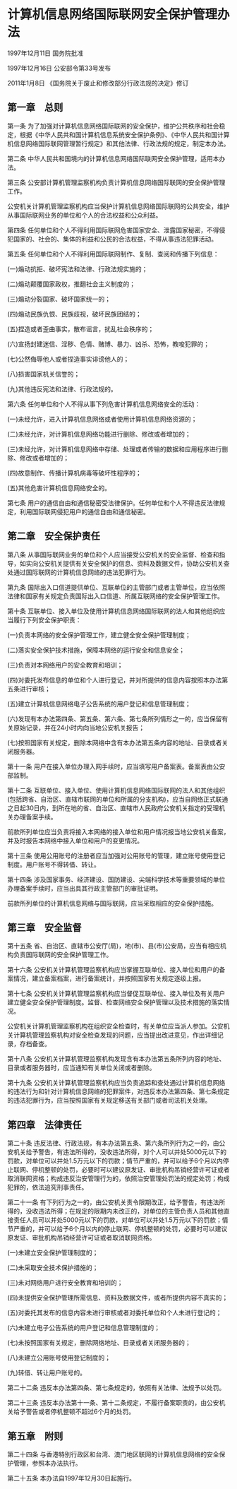 # 计算机信息网络国际联网安全保护管理办法

1997年12月11日 国务院批准

1997年12月16日 公安部令第33号发布

2011年1月8日 《国务院关于废止和修改部分行政法规的决定》修订

<!-- INFO END -->

## 第一章　总则

第一条 为了加强对计算机信息网络国际联网的安全保护，维护公共秩序和社会稳定，根据《中华人民共和国计算机信息系统安全保护条例》、《中华人民共和国计算机信息网络国际联网管理暂行规定》和其他法律、行政法规的规定，制定本办法。

第二条 中华人民共和国境内的计算机信息网络国际联网安全保护管理，适用本办法。

第三条 公安部计算机管理监察机构负责计算机信息网络国际联网的安全保护管理工作。

公安机关计算机管理监察机构应当保护计算机信息网络国际联网的公共安全，维护从事国际联网业务的单位和个人的合法权益和公众利益。

第四条 任何单位和个人不得利用国际联网危害国家安全、泄露国家秘密，不得侵犯国家的、社会的、集体的利益和公民的合法权益，不得从事违法犯罪活动。

第五条 任何单位和个人不得利用国际联网制作、复制、查阅和传播下列信息：

(一)煽动抗拒、破坏宪法和法律、行政法规实施的；

(二)煽动颠覆国家政权，推翻社会主义制度的；

(三)煽动分裂国家、破坏国家统一的；

(四)煽动民族仇恨、民族歧视，破坏民族团结的；

(五)捏造或者歪曲事实，散布谣言，扰乱社会秩序的；

(六)宣扬封建迷信、淫秽、色情、赌博、暴力、凶杀、恐怖，教唆犯罪的；

(七)公然侮辱他人或者捏造事实诽谤他人的；

(八)损害国家机关信誉的；

(九)其他违反宪法和法律、行政法规的。

第六条 任何单位和个人不得从事下列危害计算机信息网络安全的活动：

(一)未经允许，进入计算机信息网络或者使用计算机信息网络资源的；

(二)未经允许，对计算机信息网络功能进行删除、修改或者增加的；

(三)未经允许，对计算机信息网络中存储、处理或者传输的数据和应用程序进行删除、修改或者增加的；

(四)故意制作、传播计算机病毒等破坏性程序的；

(五)其他危害计算机信息网络安全的。

第七条 用户的通信自由和通信秘密受法律保护。任何单位和个人不得违反法律规定，利用国际联网侵犯用户的通信自由和通信秘密。

## 第二章　安全保护责任

第八条 从事国际联网业务的单位和个人应当接受公安机关的安全监督、检查和指导，如实向公安机关提供有关安全保护的信息、资料及数据文件，协助公安机关查处通过国际联网的计算机信息网络的违法犯罪行为。

第九条 国际出入口信道提供单位、互联单位的主管部门或者主管单位，应当依照法律和国家有关规定负责国际出入口信道、所属互联网络的安全保护管理工作。

第十条 互联单位、接入单位及使用计算机信息网络国际联网的法人和其他组织应当履行下列安全保护职责：

(一)负责本网络的安全保护管理工作，建立健全安全保护管理制度；

(二)落实安全保护技术措施，保障本网络的运行安全和信息安全；

(三)负责对本网络用户的安全教育和培训；

(四)对委托发布信息的单位和个人进行登记，并对所提供的信息内容按照本办法第五条进行审核；

(五)建立计算机信息网络电子公告系统的用户登记和信息管理制度；

(六)发现有本办法第四条、第五条、第六条、第七条所列情形之一的，应当保留有关原始记录，并在24小时内向当地公安机关报告；

(七)按照国家有关规定，删除本网络中含有本办法第五条内容的地址、目录或者关闭服务器。

第十一条 用户在接入单位办理入网手续时，应当填写用户备案表。备案表由公安部监制。

第十二条 互联单位、接入单位、使用计算机信息网络国际联网的法人和其他组织(包括跨省、自治区、直辖市联网的单位和所属的分支机构)，应当自网络正式联通之日起30日内，到所在地的省、自治区、直辖市人民政府公安机关指定的受理机关办理备案手续。

前款所列单位应当负责将接入本网络的接入单位和用户情况报当地公安机关备案，并及时报告本网络中接入单位和用户的变更情况。

第十三条 使用公用账号的注册者应当加强对公用账号的管理，建立账号使用登记制度。用户账号不得转借、转让。

第十四条 涉及国家事务、经济建设、国防建设、尖端科学技术等重要领域的单位办理备案手续时，应当出具其行政主管部门的审批证明。

前款所列单位的计算机信息网络与国际联网，应当采取相应的安全保护措施。

## 第三章　安全监督

第十五条 省、自治区、直辖市公安厅(局)，地(市)、县(市)公安局，应当有相应机构负责国际联网的安全保护管理工作。

第十六条 公安机关计算机管理监察机构应当掌握互联单位、接入单位和用户的备案情况，建立备案档案，进行备案统计，并按照国家有关规定逐级上报。

第十七条 公安机关计算机管理监察机构应当督促互联单位、接入单位及有关用户建立健全安全保护管理制度。监督、检查网络安全保护管理以及技术措施的落实情况。

公安机关计算机管理监察机构在组织安全检查时，有关单位应当派人参加。公安机关计算机管理监察机构对安全检查发现的问题，应当提出改进意见，作出详细记录，存档备查。

第十八条 公安机关计算机管理监察机构发现含有本办法第五条所列内容的地址、目录或者服务器时，应当通知有关单位关闭或者删除。

第十九条 公安机关计算机管理监察机构应当负责追踪和查处通过计算机信息网络的违法行为和针对计算机信息网络的犯罪案件，对违反本办法第四条、第七条规定的违法犯罪行为，应当按照国家有关规定移送有关部门或者司法机关处理。

## 第四章　法律责任

第二十条 违反法律、行政法规，有本办法第五条、第六条所列行为之一的，由公安机关给予警告，有违法所得的，没收违法所得，对个人可以并处5000元以下的罚款，对单位可以并处1.5万元以下的罚款；情节严重的，并可以给予6个月以内停止联网、停机整顿的处罚，必要时可以建议原发证、审批机构吊销经营许可证或者取消联网资格；构成违反治安管理行为的，依照治安管理处罚法的规定处罚；构成犯罪的，依法追究刑事责任。

第二十一条 有下列行为之一的，由公安机关责令限期改正，给予警告，有违法所得的，没收违法所得；在规定的限期内未改正的，对单位的主管负责人员和其他直接责任人员可以并处5000元以下的罚款，对单位可以并处1.5万元以下的罚款；情节严重的，并可以给予6个月以内的停止联网、停机整顿的处罚，必要时可以建议原发证、审批机构吊销经营许可证或者取消联网资格。

(一)未建立安全保护管理制度的；

(二)未采取安全技术保护措施的；

(三)未对网络用户进行安全教育和培训的；

(四)未提供安全保护管理所需信息、资料及数据文件，或者所提供内容不真实的；

(五)对委托其发布的信息内容未进行审核或者对委托单位和个人未进行登记的；

(六)未建立电子公告系统的用户登记和信息管理制度的；

(七)未按照国家有关规定，删除网络地址、目录或者关闭服务器的；

(八)未建立公用账号使用登记制度的；

(九)转借、转让用户账号的。

第二十二条 违反本办法第四条、第七条规定的，依照有关法律、法规予以处罚。

第二十三条 违反本办法第十一条、第十二条规定，不履行备案职责的，由公安机关给予警告或者停机整顿不超过6个月的处罚。

## 第五章　附则

第二十四条 与香港特别行政区和台湾、澳门地区联网的计算机信息网络的安全保护管理，参照本办法执行。

第二十五条 本办法自1997年12月30日起施行。

